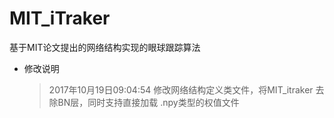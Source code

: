 # MIT_iTraker
基于MIT论文提出的网络结构实现的眼球跟踪算法  
* 修改说明  
	>2017年10月19日09:04:54
		修改网络结构定义类文件，将MIT_itraker 去除BN层，同时支持直接加载 .npy类型的权值文件
